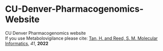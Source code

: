 # CU-Denver-Pharmacogenomics-Website
CU Denver Pharmacogenomics website<br>
If you use Metabolovigilance please cite: <a href="https://onlinelibrary.wiley.com/doi/10.1002/minf.202100261">Tan, H. and Reed, S. M. Molecular Informatics,</a> <i>41</i>, <b>2022</b><br>
